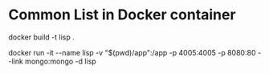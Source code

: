 # Common List in Docker container

docker build -t lisp .

docker run -it --name lisp -v "$(pwd)/app":/app -p 4005:4005 -p 8080:80 --link mongo:mongo -d lisp
